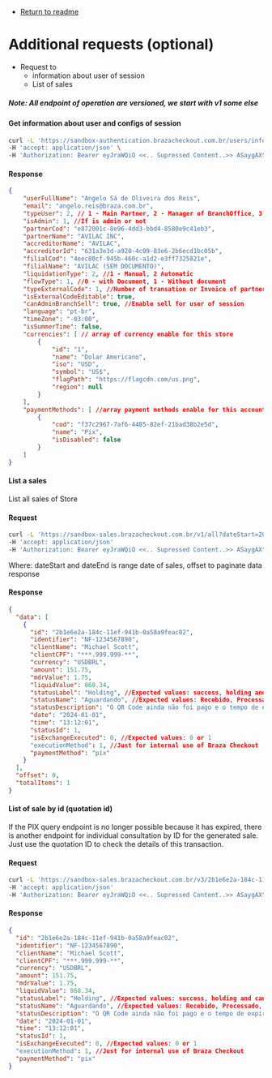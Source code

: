 - [Return to readme](readme.md)
# Additional requests (optional)
- Request to
  - information about user of session
  - List of sales 
  
##### Note: All endpoint of operation are versioned, we start with v1 some else
#### Get information about user and configs of session
```bash
curl -L 'https://sandbox-authentication.brazacheckout.com.br/users/information/details' \
-H 'accept: application/json' \
-H 'Authorization: Bearer eyJraWQiO <<.. Supressed Content..>> ASaygAXt8Og' 
```
#### Response
```JSON
{
    "userFullName": "Angelo Sá de Oliveira dos Reis",
    "email": "angelo.reis@braza.com.br",
    "typeUser": 2, // 1 - Main Partner, 2 - Manager of BranchOffice, 3 - PDV, 4 - Accreditor Level
    "isAdmin": 1, //If is admin or not
    "partnerCod": "e872001c-8e96-4dd3-bbd4-8580e9c41eb3",
    "partnerName": "AVILAC INC",
    "accreditorName": "AVILAC",
    "accreditorId": "631a3e3d-a920-4c09-83e6-2b6ecd1bc05b",
    "filialCod": "4eec80cf-945b-460c-a1d2-e3ff7325821e",
    "filialName": "AVILAC (SEM DOCUMENTO)",
    "liquidationType": 2, //1 - Manual, 2 Automatic
    "flowType": 1, //0 - with Document, 1 - Without document
    "typeExternalCode": 1, //Number of transation or Invoice of partner
    "isExternalCodeEditable": true,
    "canAdminBranchSell": true, //Enable sell for user of session
    "language": "pt-br",
    "timeZone": "-03:00",
    "isSummerTime": false,
    "currencies": [ // array of currency enable for this store
        {
            "id": "1",
            "name": "Dolar Americano",
            "iso": "USD",
            "symbol": "US$",
            "flagPath": "https://flagcdn.com/us.png",
            "region": null
        }
    ],
    "paymentMethods": [ //array payment methods enable for this account
        {
            "cod": "f37c2967-7af6-4485-82ef-21bad38b2e5d",
            "name": "Pix",
            "isDisabled": false
        }
    ]
}
```
#### List a sales
List all sales of Store

#### Request
```bash
curl -L 'https://sandbox-sales.brazacheckout.com.br/v1/all?dateStart=2025-01-13&dateEnd=2025-01-14&offset=0' \
-H 'accept: application/json'
-H 'Authorization: Bearer eyJraWQiO <<.. Supressed Content..>> ASaygAXt8Og'
```
Where:
dateStart and dateEnd is range date of sales, offset to paginate data response

#### Response
```JSON
{
  "data": [
    {
      "id": "2b1e6e2a-184c-11ef-941b-0a58a9feac02",
      "identifier": "NF-1234567890",
      "clientName": "Michael Scott",
      "clientCPF": "***.999.999-**",
      "currency": "USDBRL",
      "amount": 151.75,
      "mdrValue": 1.75,
      "liquidValue": 868.34,
      "statusLabel": "Holding", //Expected values: success, holding and canceled
      "statusName": "Aguardando", //Expected values: Recebido, Processado, Aguardando, Expirado, Devolvido, Inválido
      "statusDescription": "O QR Code ainda não foi pago e o tempo de expiração ainda não foi alcançado.",
      "date": "2024-01-01",
      "time": "13:12:01",
      "statusId": 1,
      "isExchangeExecuted": 0, //Expected values: 0 or 1
      "executionMethod": 1, //Just for internal use of Braza Checkout
      "paymentMethod": "pix" 
    }
  ],
  "offset": 0,
  "totalItems": 1
}
```

#### List of sale by id (quotation id)
If the PIX query endpoint is no longer possible because it has expired, there is another endpoint for individual consultation by ID for the generated sale. 
Just use the quotation ID to check the details of this transaction.

#### Request
```bash
curl -L 'https://sandbox-sales.brazacheckout.com.br/v3/2b1e6e2a-184c-11ef-941b-0a58a9feac02' \
-H 'accept: application/json'
-H 'Authorization: Bearer eyJraWQiO <<.. Supressed Content..>> ASaygAXt8Og'
```

#### Response
```JSON
{
  "id": "2b1e6e2a-184c-11ef-941b-0a58a9feac02",
  "identifier": "NF-1234567890",
  "clientName": "Michael Scott",
  "clientCPF": "***.999.999-**",
  "currency": "USDBRL",
  "amount": 151.75,
  "mdrValue": 1.75,
  "liquidValue": 868.34,
  "statusLabel": "Holding", //Expected values: success, holding and canceled
  "statusName": "Aguardando", //Expected values: Recebido, Processado, Aguardando, Expirado, Devolvido, Inválido
  "statusDescription": "O QR Code ainda não foi pago e o tempo de expiração ainda não foi alcançado.",
  "date": "2024-01-01",
  "time": "13:12:01",
  "statusId": 1,
  "isExchangeExecuted": 0, //Expected values: 0 or 1
  "executionMethod": 1, //Just for internal use of Braza Checkout
  "paymentMethod": "pix" 
}
```
